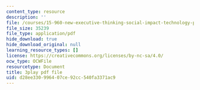 ```yaml
---
content_type: resource
description: ''
file: /courses/15-960-new-executive-thinking-social-impact-technology-projects-fall-2017-spring-2018/d28ee330996407ce92cc540fa3371ac9_HaySEpWEsdU.pdf
file_size: 35239
file_type: application/pdf
hide_download: true
hide_download_original: null
learning_resource_types: []
license: https://creativecommons.org/licenses/by-nc-sa/4.0/
ocw_type: OCWFile
resourcetype: Document
title: 3play pdf file
uid: d28ee330-9964-07ce-92cc-540fa3371ac9
---
```

